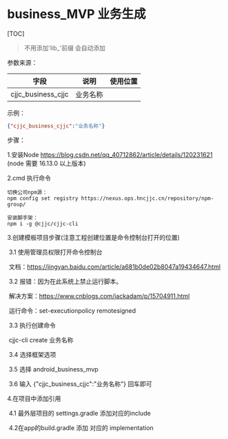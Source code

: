# business_MVP  业务生成

[TOC]

> 不用添加'lib_'前缀 会自动添加
>


参数来源：

| 字段           | 说明          | 使用位置                                                     |
| -------------- | ------------- | ------------------------------------------------------------ |
| cjjc_business_cjjc | 业务名称   |  |

示例：

```json
{"cjjc_business_cjjc":"业务名称"}
```

步骤：

1.安装Node https://blog.csdn.net/qq_40712862/article/details/120231621 (node 需要 16.13.0 以上版本)

2.cmd 执行命令

```
切换公司npm源：
npm config set registry https://nexus.ops.hncjjc.cn/repository/npm-group/

安装脚手架：
npm i -g @cjjc/cjjc-cli
```


3.创建模板项目步骤(注意工程创建位置是命令控制台打开的位置)

​	3.1 使用管理员权限打开命令控制台 

​		文档：https://jingyan.baidu.com/article/a681b0de02b8047a19434647.html

​	3.2 报错：因为在此系统上禁止运行脚本。

​		解决方案：https://www.cnblogs.com/jackadam/p/15704911.html

​		运行命令：set-executionpolicy remotesigned 

​	3.3 执行创建命令

​		cjjc-cli create 业务名称

​	3.4 选择框架选项

​	3.5 选择 android_business_mvp 

​	3.6 输入 {"cjjc_business_cjjc":"业务名称"} 回车即可

4.在项目中添加引用

​	4.1 最外层项目的 settings.gradle 添加对应的include

​	4.2在app的build.gradle 添加 对应的 implementation
